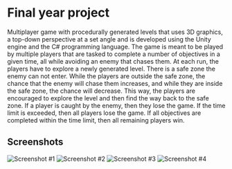 # Final year project
Multiplayer game with procedurally generated levels that uses 3D graphics, a top-down perspective at a set angle and is developed using the Unity engine and the C# programming language.
The game is meant to be played by multiple players that are tasked to complete a number of objectives in a given time, all while avoiding an enemy that chases them. At each run, the players have to explore a newly generated level. There is a safe zone the enemy can not enter. While the players are outside the safe zone, the chance that the enemy will chase them increases, and while they are inside the safe zone, the chance will decrease. This way, the players are encouraged to explore the level and then find the way back to the safe zone. If a player is caught by the enemy, then they lose the game. If the time limit is exceeded, then all players lose the game. If all objectives are completed within the time limit, then all remaining players win.


## Screenshots
![Screenshot #1](./Screenshots/screenshot1.png)
![Screenshot #2](./Screenshots/screenshot2.png)
![Screenshot #3](./Screenshots/screenshot3.png)
![Screenshot #4](./Screenshots/screenshot4.png)
